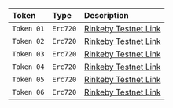 
| Token         | Type     | Description                       |
| :--------     | :------- | :-------------------------------- |
| `Token 01`    | `Erc720` | [Rinkeby Testnet Link](https://ropsten.etherscan.io/tx/0xf468ba1f8f0768aca769153da7a523327f5287f74c14c8ba660123923f75042e)|
| `Token 02`    | `Erc720` | [Rinkeby Testnet Link](https://ropsten.etherscan.io/tx/0x1cf7e7a52c48f0245ec845150b462b21b28ef15c65a1d039387d8fcbe393bbd6)|
| `Token 03`    | `Erc720` | [Rinkeby Testnet Link](https://ropsten.etherscan.io/tx/0x9c7ad725d5fa1da531e09d2acb3352c37b666fab1f0adf85163b503a2fa75f24)|
| `Token 04`    | `Erc720` | [Rinkeby Testnet Link](https://ropsten.etherscan.io/tx/0xce37b6b246277029bac4f0f99453de98956a0bc2983d6331bf838f76f46a7d85)|
| `Token 05`    | `Erc720` | [Rinkeby Testnet Link](https://ropsten.etherscan.io/tx/0xfab9483659190147e03396b2f2db38d0ea087dcd6c6e4744da61a311110774ad)|
| `Token 06`    | `Erc720` | [Rinkeby Testnet Link](https://ropsten.etherscan.io/tx/0x6483c8e6b60efa6fee812a1ba494555817e08fb7e5f2cc0fca61b28debdcac1f)|
